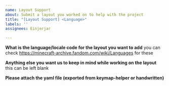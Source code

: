 ```yaml
---
name: Layout Support
about: Submit a layout you worked on to help with the project
title: "[Layout Support] <Language>"
labels: ''
assignees: Einjerjar

---
```


**What is the language/locale code for the layout you want to add**
you can check https://minecraft-archive.fandom.com/wiki/Languages for these

**Anything else you want us to keep in mind while working on the layout**
this can be left blank

**Please attach the yaml file (exported from keymap-helper or handwritten)**

